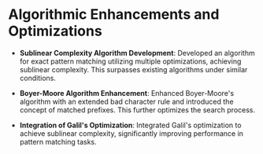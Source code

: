 # Algorithmic Enhancements and Optimizations

- **Sublinear Complexity Algorithm Development**: Developed an algorithm for exact pattern matching utilizing multiple optimizations, achieving sublinear complexity. This surpasses existing algorithms under similar conditions.

- **Boyer-Moore Algorithm Enhancement**: Enhanced Boyer-Moore's algorithm with an extended bad character rule and introduced the concept of matched prefixes. This further optimizes the search process.

- **Integration of Galil's Optimization**: Integrated Galil's optimization to achieve sublinear complexity, significantly improving performance in pattern matching tasks.
